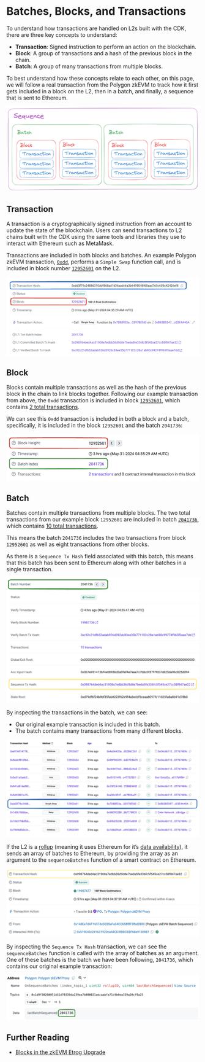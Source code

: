 # Batches, Blocks, and Transactions

To understand how transactions are handled on L2s built with the CDK, there are three key concepts to understand:

- **Transaction**: Signed instruction to perform an action on the blockchain.
- **Block**: A group of transactions and a hash of the previous block in the chain.
- **Batch**: A group of many transactions from multiple blocks.

To best understand how these concepts relate to each other, on this page, we will follow a real transaction from the Polygon zkEVM to track how it first gets included in a block on the L2, then in a batch, and finally, a sequence that is sent to Ethereum.

![Batches, blocks, transactions](../../img/cdk/sequence-batch-block-transaction.png)

## Transaction

A transaction is a cryptographically signed instruction from an account to update the state of the blockchain. Users can send transactions to L2 chains built with the CDK using the same tools and libraries they use to interact with Ethereum such as MetaMask.

Transactions are included in both blocks and batches. An example Polygon zkEVM transaction, [`0xdd`](https://zkevm.polygonscan.com/tx/0xdd3f79c24886310ddf868ad1d36aadc6a3b6495048f68aad765c658c42426ef8), performs a `Simple Swap` function call, and is included in block number [`12952601`](https://zkevm.polygonscan.com/block/12952601) on the L2.

![Transaction with Block Number](../../img/cdk/transaction-block.png)

## Block

Blocks contain multiple transactions as well as the hash of the previous block in the chain to link blocks together. Following our example transaction from above, the `0xdd` transaction is included in block [`12952601`](https://zkevm.polygonscan.com/block/12952601), which contains [2 total transactions](https://zkevm.polygonscan.com/txs?block=12952601).

We can see this `0xdd` transaction is included in both a block and a batch, specifically, it is included in the block `12952601` and the batch `2041736`:

![Block and Batch](../../img/cdk/block-batch.png)

## Batch

Batches contain multiple transactions from multiple blocks. The two total transactions from our example block `12952601` are included in batch [`2041736`](https://zkevm.polygonscan.com/batch/2041736), which contains [10 total transactions](https://zkevm.polygonscan.com/txs?batch=2041736).

This means the batch `2041736` includes the two transactions from block `12952601` as well as eight transactions from other blocks.

As there is a `Sequence Tx Hash` field associated with this batch, this means that this batch has been sent to Ethereum along with other batches in a single transaction.

![Batch of transactions](../../img/cdk/batch-overview.png)

By inspecting the transactions in the batch, we can see:

- Our original example transaction is included in this batch.
- The batch contains many transactions from many different blocks.

![Transaction found inside batch](../../img/cdk/transaction-in-batch.png)

If the L2 is a [rollup](./layer2s.md) (meaning it uses Ethereum for it&rsquo;s [data availability](https://docs.polygon.technology/cdk/glossary/#data-availability)), it sends an array of batches to Ethereum, by providing the array as an argument to the `sequenceBatches` function of a smart contract on Ethereum.

![Sequence Transaction](../../img/cdk/sequence-transaction.png)

By inspecting the `Sequence Tx Hash` transaction, we can see the `sequenceBatches` function is called with the array of batches as an argument. One of these batches is the batch we have been following, `2041736`, which contains our original example transaction:

![Last Batch Sequenced](../../img/cdk/last-batch-sequenced.png)

## Further Reading

- [Blocks in the zkEVM Etrog Upgrade](https://docs.polygon.technology/zkEVM/architecture/protocol/etrog-upgrade/?h=blocks#etrog-blocks)
